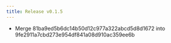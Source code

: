 ```yaml
---
title: Release v0.1.5
---
```


- Merge 81ba9ed5b6dc14b50d12c977a322abcd5d8d1672 into 9fe2911a7cbd273e954df841a08d910ac359ee6b

